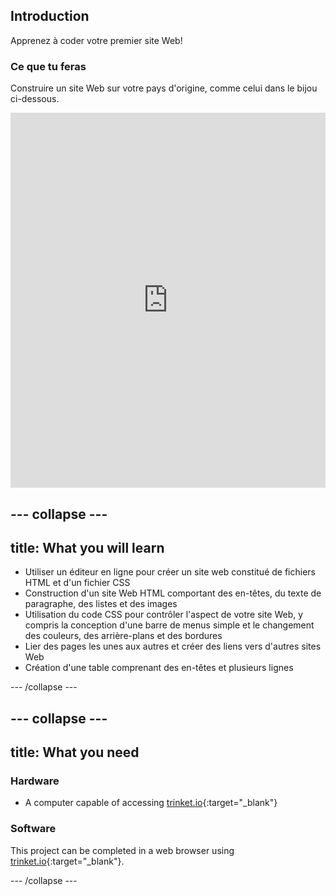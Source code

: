## Introduction

Apprenez à coder votre premier site Web!

### Ce que tu feras

Construire un site Web sur votre pays d'origine, comme celui dans le bijou ci-dessous.

<div class="scratch-preview">
  <iframe src="https://trinket.io/embed/html/8d5e6e8aad" width="100%" height="600" frameborder="0" marginwidth="0" marginheight="0" allowfullscreen></iframe>
</div>

## \--- collapse \---

## title: What you will learn

+ Utiliser un éditeur en ligne pour créer un site web constitué de fichiers HTML et d'un fichier CSS
+ Construction d'un site Web HTML comportant des en-têtes, du texte de paragraphe, des listes et des images
+ Utilisation du code CSS pour contrôler l'aspect de votre site Web, y compris la conception d'une barre de menus simple et le changement des couleurs, des arrière-plans et des bordures
+ Lier des pages les unes aux autres et créer des liens vers d'autres sites Web
+ Création d'une table comprenant des en-têtes et plusieurs lignes

\--- /collapse \---

## \--- collapse \---

## title: What you need

### Hardware

+ A computer capable of accessing [trinket.io](https://trinket.io){:target="_blank"}

### Software

This project can be completed in a web browser using [trinket.io](https://trinket.io){:target="_blank"}.

\--- /collapse \---
